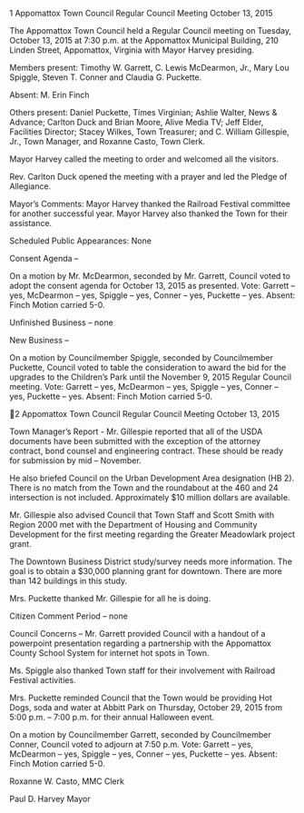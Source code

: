 1  Appomattox Town Council
Regular Council Meeting
October 13, 2015

The Appomattox Town Council held a Regular Council meeting on Tuesday, October 13, 2015
at 7:30 p.m. at the Appomattox Municipal Building, 210 Linden Street, Appomattox, Virginia
with Mayor Harvey presiding.

Members present:  Timothy W. Garrett, C. Lewis McDearmon, Jr., Mary Lou Spiggle, Steven T.
Conner and Claudia G. Puckette.

Absent:  M. Erin Finch

Others present:  Daniel Puckette, Times Virginian; Ashlie Walter, News & Advance; Carlton
Duck and Brian Moore, Alive Media TV; Jeff Elder, Facilities Director; Stacey Wilkes, Town
Treasurer; and C. William Gillespie, Jr., Town Manager, and Roxanne Casto, Town Clerk.

Mayor Harvey called the meeting to order and welcomed all the visitors.

Rev. Carlton Duck opened the meeting with a prayer and led the Pledge of Allegiance.

Mayor’s Comments:  Mayor Harvey thanked the Railroad Festival committee for another
successful year.  Mayor Harvey also thanked the Town for their assistance.

Scheduled Public Appearances:
None

Consent Agenda –

On a motion by Mr. McDearmon, seconded by Mr. Garrett, Council voted to adopt the consent
agenda for October 13, 2015 as presented.
Vote:  Garrett – yes, McDearmon – yes, Spiggle – yes, Conner – yes, Puckette – yes.
Absent:  Finch
Motion carried 5-0.

Unfinished Business – none

New Business –

On a motion by Councilmember Spiggle, seconded by Councilmember Puckette, Council voted
to table the consideration to award the bid for the upgrades to the Children’s Park until the
November 9, 2015 Regular Council meeting.
Vote:  Garrett – yes, McDearmon – yes, Spiggle – yes, Conner – yes, Puckette – yes.
Absent:  Finch
Motion carried 5-0.

2  Appomattox Town Council
Regular Council Meeting
October 13, 2015

Town Manager’s Report - Mr. Gillespie reported that all of the USDA documents have been
submitted with the exception of the attorney contract, bond counsel and engineering contract.
These should be ready for submission by mid – November.

He also briefed Council on the Urban Development Area designation (HB 2).  There is no match
from the Town and the roundabout at the 460 and 24 intersection is not included.  Approximately
$10 million dollars are available.

Mr. Gillespie also advised Council that Town Staff and Scott Smith with Region 2000 met with
the Department of Housing and Community Development for the first meeting regarding the
Greater Meadowlark project grant.

The Downtown Business District study/survey needs more information.  The goal is to obtain a
$30,000 planning grant for downtown.  There are more than 142 buildings in this study.

Mrs. Puckette thanked Mr. Gillespie for all he is doing.

Citizen Comment Period – none

Council Concerns –
Mr. Garrett provided Council with a handout of a powerpoint presentation regarding a
partnership with the Appomattox County School System for internet hot spots in Town.

Ms. Spiggle also thanked Town staff for their involvement with Railroad Festival activities.

Mrs. Puckette reminded Council that the Town would be providing Hot Dogs, soda and water at
Abbitt Park on Thursday, October 29, 2015 from 5:00 p.m. – 7:00 p.m. for their annual
Halloween event.

On a motion by Councilmember Garrett, seconded by Councilmember Conner, Council voted to
adjourn at 7:50 p.m.
Vote:  Garrett – yes, McDearmon – yes, Spiggle – yes, Conner – yes, Puckette – yes.
Absent:  Finch
Motion carried 5-0.

Roxanne W. Casto, MMC
Clerk

Paul D. Harvey
Mayor


